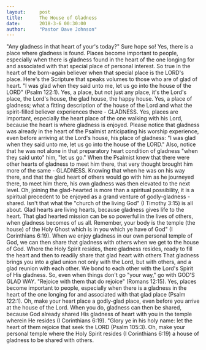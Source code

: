 ```yaml
---
layout:     post
title:      The House of Gladness
date:       2018-3-6 00:30:00
author:     "Pastor Dave Johnson"
---
```


"Any gladness in that heart of your's today?"  Sure hope so!   Yes, there is a place where gladness is found.  Places become important to people, especially when there is gladness found in the heart of the one longing for and associated with that special place of personal interest.  So true in the heart of the born-again believer when that special place is the LORD's place. Here's the Scripture that speaks volumes to those who are of glad of heart.  "I was glad when they said unto me, let us go into the house of the LORD" (Psalm 122:1).  Yes, a place, but not just any place, it's the Lord's place, the Lord's house, the glad house, the happy house.  Yes, a place of gladness; what a fitting description of the house of the Lord and what the spirit-filled believer experiences there - GLADNESS.  Yes, places are important, especially the heart place of the one walking with his Lord, because the heart is where gladness is enjoyed.  Please notice that gladness was already in the heart of the Psalmist anticipating his worship experience, even before arriving at the Lord's house, his place of gladness: "I was glad when they said unto me, let us go into the house of the LORD."   Also, notice that he was not alone in that preparatory heart condition of gladness "when they said unto" him, "let us go."  When the Psalmist knew that there were other hearts of gladness to meet him there, that very thought brought him more of the same - GLADNESS.  Knowing that when he was on his way there, and that the glad heart of others would go with him as he journeyed  there, to meet him there, his own gladness was then elevated to the next level.   Oh, joining the glad-hearted is more than a spiritual possibility, it is a spiritual precedent to be enjoyed as a grand venture of godly-gladness - shared.  Isn't that what the "church of the living God" (I Timothy 3:15) is all about.  Glad hearts are living hearts, because gladness gives life to the heart.  That glad hearted mission can be so powerful in the lives of others, when gladness becomes of us all.  Remember, your body is the temple (the house) of the Holy Ghost which is in you which ye have of God" (I Corinthians 6:19).  When we enjoy gladness in our own personal temple of God, we can then share that gladness with others when we get to the house of God.   Where the Holy Spirit resides, there gladness resides, ready to fill the heart and then to readily share that glad heart with others   That gladness brings you into a glad union not only with the Lord, but with others, and a glad reunion with each other.  We bond to each other with the Lord's Spirit of His gladness.   So, even when things don't go "your way," go with GOD'S GLAD WAY.  "Rejoice with them that do rejoice" (Romans 12:15).  Yes, places become important to people, especially when there is a gladness in the heart of the one longing for and associated with that glad place (Psalm 122:1).  Oh, make your heart place a godly-glad place, even before you arrive at the house of the Lord.  When you do, gladness can then be shared, because God already shared His gladness of heart with you in the temple wherein He resides (I Corinthians 6:19). "Glory ye in his holy name: let the heart of them rejoice that seek the LORD (Psalm 105:3).  Oh, make your personal temple where the Holy Spirit resides (I Corinthians 6:19) a house of gladness to be shared with others.